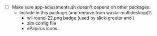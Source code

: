 - [ ] Make sure app-adjustments.sh doesn't depend on other packages.
  - Include in this package (and remove from wasta-multidesktop)?:
    - wl-round-22.png badge (used by slick-greeter and )
    - zim config file
    - ePapirus icons
